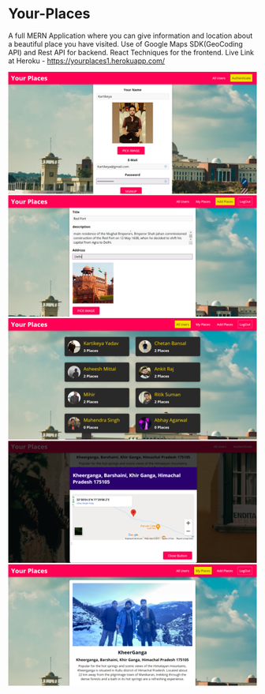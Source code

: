 ﻿# Your-Places
A full MERN Application where you can give information  and location  about a beautiful place you have visited.
Use of  Google Maps SDK(GeoCoding API) and  Rest API for backend.
React Techniques for the frontend.
Live Link at Heroku - https://yourplaces1.herokuapp.com/

![How to install](/img/img1.png)
![How to install](/img/img2.png)
![How to install](/img/img3.png)
![How to install](/img/img4.png)
![How to install](/img/img5.png)

